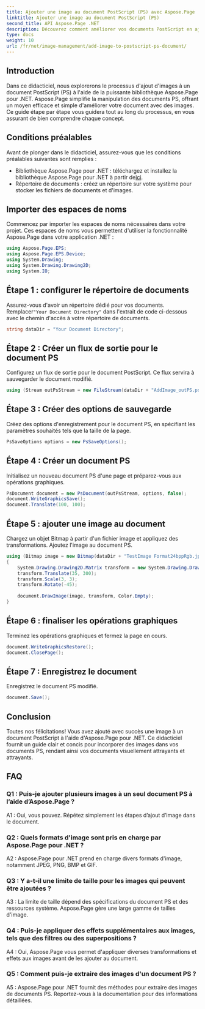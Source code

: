 ```yaml
---
title: Ajouter une image au document PostScript (PS) avec Aspose.Page
linktitle: Ajouter une image au document PostScript (PS)
second_title: API Aspose.Page .NET
description: Découvrez comment améliorer vos documents PostScript en ajoutant des images à l'aide d'Aspose.Page pour .NET. Suivez notre guide étape par étape pour une expérience fluide.
type: docs
weight: 10
url: /fr/net/image-management/add-image-to-postscript-ps-document/
---
```

## Introduction

Dans ce didacticiel, nous explorerons le processus d'ajout d'images à un document PostScript (PS) à l'aide de la puissante bibliothèque Aspose.Page pour .NET. Aspose.Page simplifie la manipulation des documents PS, offrant un moyen efficace et simple d'améliorer votre document avec des images. Ce guide étape par étape vous guidera tout au long du processus, en vous assurant de bien comprendre chaque concept.

## Conditions préalables

Avant de plonger dans le didacticiel, assurez-vous que les conditions préalables suivantes sont remplies :

-  Bibliothèque Aspose.Page pour .NET : téléchargez et installez la bibliothèque Aspose.Page pour .NET à partir de[ici](https://releases.aspose.com/page/net/).
- Répertoire de documents : créez un répertoire sur votre système pour stocker les fichiers de documents et d'images.

## Importer des espaces de noms

Commencez par importer les espaces de noms nécessaires dans votre projet. Ces espaces de noms vous permettent d'utiliser la fonctionnalité Aspose.Page dans votre application .NET :

```csharp
using Aspose.Page.EPS;
using Aspose.Page.EPS.Device;
using System.Drawing;
using System.Drawing.Drawing2D;
using System.IO;
```

## Étape 1 : configurer le répertoire de documents

 Assurez-vous d'avoir un répertoire dédié pour vos documents. Remplacer`"Your Document Directory"` dans l'extrait de code ci-dessous avec le chemin d'accès à votre répertoire de documents.

```csharp
string dataDir = "Your Document Directory";
```

## Étape 2 : Créer un flux de sortie pour le document PS

Configurez un flux de sortie pour le document PostScript. Ce flux servira à sauvegarder le document modifié.

```csharp
using (Stream outPsStream = new FileStream(dataDir + "AddImage_outPS.ps", FileMode.Create))
```

## Étape 3 : Créer des options de sauvegarde

Créez des options d'enregistrement pour le document PS, en spécifiant les paramètres souhaités tels que la taille de la page.

```csharp
PsSaveOptions options = new PsSaveOptions();
```

## Étape 4 : Créer un document PS

Initialisez un nouveau document PS d'une page et préparez-vous aux opérations graphiques.

```csharp
PsDocument document = new PsDocument(outPsStream, options, false);
document.WriteGraphicsSave();
document.Translate(100, 100);
```

## Étape 5 : ajouter une image au document

Chargez un objet Bitmap à partir d'un fichier image et appliquez des transformations. Ajoutez l'image au document PS.

```csharp
using (Bitmap image = new Bitmap(dataDir + "TestImage Format24bppRgb.jpg"))
{
    System.Drawing.Drawing2D.Matrix transform = new System.Drawing.Drawing2D.Matrix();
    transform.Translate(35, 300);
    transform.Scale(3, 3);
    transform.Rotate(-45);
    
    document.DrawImage(image, transform, Color.Empty);
}
```

## Étape 6 : finaliser les opérations graphiques

Terminez les opérations graphiques et fermez la page en cours.

```csharp
document.WriteGraphicsRestore();
document.ClosePage();
```

## Étape 7 : Enregistrez le document

Enregistrez le document PS modifié.

```csharp
document.Save();
```

## Conclusion

Toutes nos félicitations! Vous avez ajouté avec succès une image à un document PostScript à l'aide d'Aspose.Page pour .NET. Ce didacticiel fournit un guide clair et concis pour incorporer des images dans vos documents PS, rendant ainsi vos documents visuellement attrayants et attrayants.

## FAQ

### Q1 : Puis-je ajouter plusieurs images à un seul document PS à l’aide d’Aspose.Page ?

A1 : Oui, vous pouvez. Répétez simplement les étapes d’ajout d’image dans le document.

### Q2 : Quels formats d'image sont pris en charge par Aspose.Page pour .NET ?

A2 : Aspose.Page pour .NET prend en charge divers formats d'image, notamment JPEG, PNG, BMP et GIF.

### Q3 : Y a-t-il une limite de taille pour les images qui peuvent être ajoutées ?

A3 : La limite de taille dépend des spécifications du document PS et des ressources système. Aspose.Page gère une large gamme de tailles d'image.

### Q4 : Puis-je appliquer des effets supplémentaires aux images, tels que des filtres ou des superpositions ?

A4 : Oui, Aspose.Page vous permet d'appliquer diverses transformations et effets aux images avant de les ajouter au document.

### Q5 : Comment puis-je extraire des images d'un document PS ?

A5 : Aspose.Page pour .NET fournit des méthodes pour extraire des images de documents PS. Reportez-vous à la documentation pour des informations détaillées.